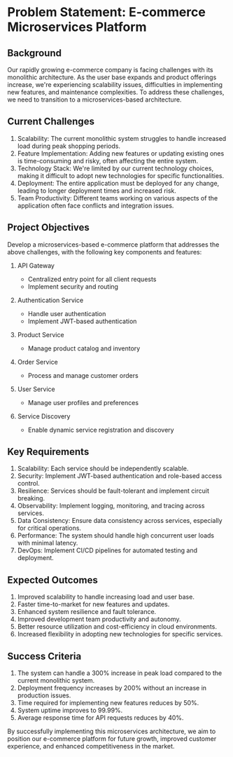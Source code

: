 # Problem Statement: E-commerce Microservices Platform

## Background

Our rapidly growing e-commerce company is facing challenges with its monolithic architecture. As the user base expands and product offerings increase, we're experiencing scalability issues, difficulties in implementing new features, and maintenance complexities. To address these challenges, we need to transition to a microservices-based architecture.

## Current Challenges

1. Scalability: The current monolithic system struggles to handle increased load during peak shopping periods.
2. Feature Implementation: Adding new features or updating existing ones is time-consuming and risky, often affecting the entire system.
3. Technology Stack: We're limited by our current technology choices, making it difficult to adopt new technologies for specific functionalities.
4. Deployment: The entire application must be deployed for any change, leading to longer deployment times and increased risk.
5. Team Productivity: Different teams working on various aspects of the application often face conflicts and integration issues.

## Project Objectives

Develop a microservices-based e-commerce platform that addresses the above challenges, with the following key components and features:

1. API Gateway

   - Centralized entry point for all client requests
   - Implement security and routing

2. Authentication Service

   - Handle user authentication
   - Implement JWT-based authentication

3. Product Service

   - Manage product catalog and inventory

4. Order Service

   - Process and manage customer orders

5. User Service

   - Manage user profiles and preferences

6. Service Discovery
   - Enable dynamic service registration and discovery

## Key Requirements

1. Scalability: Each service should be independently scalable.
2. Security: Implement JWT-based authentication and role-based access control.
3. Resilience: Services should be fault-tolerant and implement circuit breaking.
4. Observability: Implement logging, monitoring, and tracing across services.
5. Data Consistency: Ensure data consistency across services, especially for critical operations.
6. Performance: The system should handle high concurrent user loads with minimal latency.
7. DevOps: Implement CI/CD pipelines for automated testing and deployment.

## Expected Outcomes

1. Improved scalability to handle increasing load and user base.
2. Faster time-to-market for new features and updates.
3. Enhanced system resilience and fault tolerance.
4. Improved development team productivity and autonomy.
5. Better resource utilization and cost-efficiency in cloud environments.
6. Increased flexibility in adopting new technologies for specific services.

## Success Criteria

1. The system can handle a 300% increase in peak load compared to the current monolithic system.
2. Deployment frequency increases by 200% without an increase in production issues.
3. Time required for implementing new features reduces by 50%.
4. System uptime improves to 99.99%.
5. Average response time for API requests reduces by 40%.

By successfully implementing this microservices architecture, we aim to position our e-commerce platform for future growth, improved customer experience, and enhanced competitiveness in the market.

